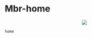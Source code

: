 # Mbr-home
<div align="center">
<img src="https://cdn.discordapp.com/attachments/989278263694196756/1007006610020913302/Captura_de_Tela_594.png"/>
</div>


```
home
```
